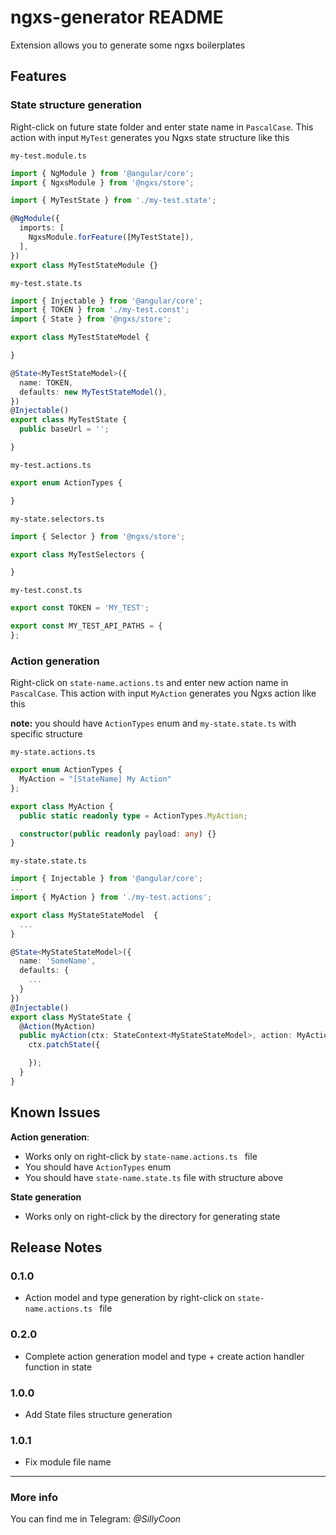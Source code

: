 # ngxs-generator README

Extension allows you to generate some ngxs boilerplates

## Features

### State structure generation

Right-click on future state folder and enter state name in `PascalCase`. This action with input `MyTest` generates you Ngxs state structure like this

`my-test.module.ts`

```typescript
import { NgModule } from '@angular/core';
import { NgxsModule } from '@ngxs/store';

import { MyTestState } from './my-test.state';

@NgModule({
  imports: [
    NgxsModule.forFeature([MyTestState]),
  ],
})
export class MyTestStateModule {}
```

`my-test.state.ts`

```typescript
import { Injectable } from '@angular/core';
import { TOKEN } from './my-test.const';
import { State } from '@ngxs/store';

export class MyTestStateModel {

}

@State<MyTestStateModel>({
  name: TOKEN,
  defaults: new MyTestStateModel(),
})
@Injectable()
export class MyTestState {
  public baseUrl = '';

}

```

`my-test.actions.ts`

```typescript
export enum ActionTypes {

}
```

`my-state.selectors.ts`

```typescript
import { Selector } from '@ngxs/store';

export class MyTestSelectors {

}
```

`my-test.const.ts`

```typescript
export const TOKEN = 'MY_TEST';

export const MY_TEST_API_PATHS = {
};
```
### Action generation
Right-click on `state-name.actions.ts` and enter new action name in `PascalCase`. This action with input `MyAction` generates you Ngxs action like this

**note:** you should have `ActionTypes` enum and `my-state.state.ts` with specific structure

`my-state.actions.ts`

```typescript
export enum ActionTypes {
  MyAction = "[StateName] My Action"
};

export class MyAction {
  public static readonly type = ActionTypes.MyAction;

  constructor(public readonly payload: any) {}
}
```

`my-state.state.ts`

```typescript
import { Injectable } from '@angular/core';
...
import { MyAction } from './my-test.actions';

export class MyStateStateModel  {
  ...
}

@State<MyStateStateModel>({
  name: 'SomeName',
  defaults: {
    ...
  }
})
@Injectable()
export class MyStateState {
  @Action(MyAction)
  public myAction(ctx: StateContext<MyStateStateModel>, action: MyAction) {
    ctx.patchState({

    });
  }
}
```

## Known Issues

**Action generation**:
* Works only on right-click by `state-name.actions.ts ` file
* You should have `ActionTypes` enum
* You should have `state-name.state.ts` file with structure above

**State generation**
* Works only on right-click by the directory for generating state

## Release Notes

### 0.1.0

* Action model and type generation by right-click on `state-name.actions.ts ` file

### 0.2.0

* Complete action generation model and type + create action handler function in state

### 1.0.0

* Add State files structure generation

### 1.0.1

* Fix module file name

-----------------------------------------------------------------------------------------------------------

### More info

You can find me in Telegram: *@SillyCoon*
